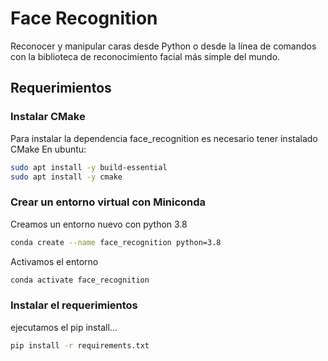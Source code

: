 # Face Recognition
Reconocer y manipular caras desde Python o desde la línea de comandos con
la biblioteca de reconocimiento facial más simple del mundo.

## Requerimientos
### Instalar CMake
Para instalar la dependencia face_recognition es necesario tener instalado CMake
En ubuntu:
```bash
sudo apt install -y build-essential
sudo apt install -y cmake
```
### Crear un entorno virtual con Miniconda
Creamos un entorno nuevo con python 3.8
```bash
conda create --name face_recognition python=3.8
```
Activamos el entorno
```bash
conda activate face_recognition
```
### Instalar el requerimientos
ejecutamos el pip install...
```bash
pip install -r requirements.txt
```
